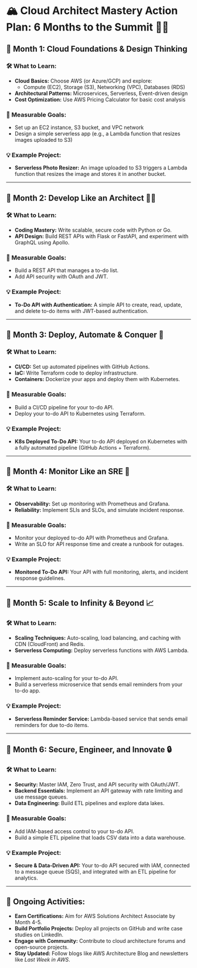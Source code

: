 # 🏔️ Cloud Architect Mastery Action Plan: 6 Months to the Summit 🧗‍♂️

## 📅 Month 1: Cloud Foundations & Design Thinking
### 🛠️ What to Learn:
- **Cloud Basics:** Choose AWS (or Azure/GCP) and explore:
  - Compute (EC2), Storage (S3), Networking (VPC), Databases (RDS)
- **Architectural Patterns:** Microservices, Serverless, Event-driven design
- **Cost Optimization:** Use AWS Pricing Calculator for basic cost analysis

### 🎯 Measurable Goals:
- Set up an EC2 instance, S3 bucket, and VPC network
- Design a simple serverless app (e.g., a Lambda function that resizes images uploaded to S3)

### 💡 Example Project:
- **Serverless Photo Resizer:** An image uploaded to S3 triggers a Lambda function that resizes the image and stores it in another bucket.

---

## 📅 Month 2: Develop Like an Architect 🧑‍💻
### 🛠️ What to Learn:
- **Coding Mastery:** Write scalable, secure code with Python or Go.
- **API Design:** Build REST APIs with Flask or FastAPI, and experiment with GraphQL using Apollo.

### 🎯 Measurable Goals:
- Build a REST API that manages a to-do list.
- Add API security with OAuth and JWT.

### 💡 Example Project:
- **To-Do API with Authentication:** A simple API to create, read, update, and delete to-do items with JWT-based authentication.

---

## 📅 Month 3: Deploy, Automate & Conquer 🚀
### 🛠️ What to Learn:
- **CI/CD:** Set up automated pipelines with GitHub Actions.
- **IaC:** Write Terraform code to deploy infrastructure.
- **Containers:** Dockerize your apps and deploy them with Kubernetes.

### 🎯 Measurable Goals:
- Build a CI/CD pipeline for your to-do API.
- Deploy your to-do API to Kubernetes using Terraform.

### 💡 Example Project:
- **K8s Deployed To-Do API:** Your to-do API deployed on Kubernetes with a fully automated pipeline (GitHub Actions + Terraform).

---

## 📅 Month 4: Monitor Like an SRE 👀
### 🛠️ What to Learn:
- **Observability:** Set up monitoring with Prometheus and Grafana.
- **Reliability:** Implement SLIs and SLOs, and simulate incident response.

### 🎯 Measurable Goals:
- Monitor your deployed to-do API with Prometheus and Grafana.
- Write an SLO for API response time and create a runbook for outages.

### 💡 Example Project:
- **Monitored To-Do API:** Your API with full monitoring, alerts, and incident response guidelines.

---

## 📅 Month 5: Scale to Infinity & Beyond 📈
### 🛠️ What to Learn:
- **Scaling Techniques:** Auto-scaling, load balancing, and caching with CDN (CloudFront) and Redis.
- **Serverless Computing:** Deploy serverless functions with AWS Lambda.

### 🎯 Measurable Goals:
- Implement auto-scaling for your to-do API.
- Build a serverless microservice that sends email reminders from your to-do app.

### 💡 Example Project:
- **Serverless Reminder Service:** Lambda-based service that sends email reminders for due to-do items.

---

## 📅 Month 6: Secure, Engineer, and Innovate 🔒
### 🛠️ What to Learn:
- **Security:** Master IAM, Zero Trust, and API security with OAuth/JWT.
- **Backend Essentials:** Implement an API gateway with rate limiting and use message queues.
- **Data Engineering:** Build ETL pipelines and explore data lakes.

### 🎯 Measurable Goals:
- Add IAM-based access control to your to-do API.
- Build a simple ETL pipeline that loads CSV data into a data warehouse.

### 💡 Example Project:
- **Secure & Data-Driven API:** Your to-do API secured with IAM, connected to a message queue (SQS), and integrated with an ETL pipeline for analytics.

---

## 🎯 Ongoing Activities:
- **Earn Certifications:** Aim for AWS Solutions Architect Associate by Month 4-5.
- **Build Portfolio Projects:** Deploy all projects on GitHub and write case studies on LinkedIn.
- **Engage with Community:** Contribute to cloud architecture forums and open-source projects.
- **Stay Updated:** Follow blogs like AWS Architecture Blog and newsletters like *Last Week in AWS*.
